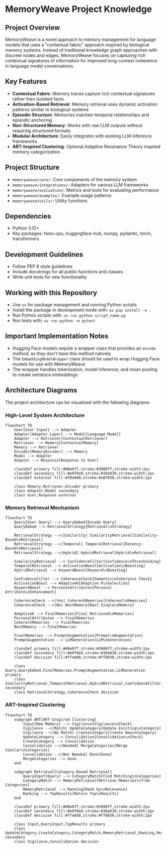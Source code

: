 # MemoryWeave Project Knowledge

## Project Overview
MemoryWeave is a novel approach to memory management for language models that uses a "contextual fabric" approach inspired by biological memory systems. Instead of traditional knowledge graph approaches with discrete nodes and edges, MemoryWeave focuses on capturing rich contextual signatures of information for improved long-context coherence in language model conversations.

## Key Features
- **Contextual Fabric**: Memory traces capture rich contextual signatures rather than isolated facts
- **Activation-Based Retrieval**: Memory retrieval uses dynamic activation patterns similar to biological systems
- **Episodic Structure**: Memories maintain temporal relationships and episodic anchoring
- **Non-Structured Memory**: Works with raw LLM outputs without requiring structured formats
- **Modular Architecture**: Easily integrates with existing LLM inference frameworks
- **ART-Inspired Clustering**: Optional Adaptive Resonance Theory inspired memory categorization

## Project Structure
- `memoryweave/core/`: Core components of the memory system
- `memoryweave/integrations/`: Adapters for various LLM frameworks
- `memoryweave/evaluation/`: Metrics and tools for evaluating performance
- `memoryweave/examples/`: Example usage patterns
- `memoryweave/utils/`: Utility functions

## Dependencies
- Python 3.12+
- Key packages: faiss-cpu, huggingface-hub, numpy, pydantic, torch, transformers

## Development Guidelines
- Follow PEP 8 style guidelines
- Include docstrings for all public functions and classes
- Write unit tests for new functionality

## Working with this Repository
- Use `uv` for package management and running Python scripts
- Install the package in development mode with: `uv pip install -e .`
- Run Python scripts with: `uv run python script_name.py`
- Run tests with: `uv run python -m pytest`

## Important Implementation Notes
- Hugging Face models require a wrapper class that provides an `encode` method, as they don't have this method natively
- The `EmbeddingModelWrapper` class should be used to wrap Hugging Face models for use with MemoryWeave
- The wrapper handles tokenization, model inference, and mean pooling to create sentence embeddings

## Architecture Diagrams
The project architecture can be visualized with the following diagrams:

### High-Level System Architecture
```mermaid
flowchart TD
    User[User Input] --> Adapter
    Adapter[Adapter Layer] --> Model[Language Model]
    Adapter --> Retriever[ContextualRetriever]
    Retriever --> Memory[ContextualMemory]
    Memory --> Retriever
    Encoder[MemoryEncoder] --> Memory
    Model --> Adapter
    Adapter --> Response[Response to User]
    
    classDef primary fill:#d0e0ff,stroke:#3080ff,stroke-width:2px
    classDef secondary fill:#e0f0e0,stroke:#30a030,stroke-width:2px
    classDef external fill:#f0e0d0,stroke:#a07030,stroke-width:2px
    
    class Memory,Retriever,Encoder primary
    class Adapter,Model secondary
    class User,Response external
```

### Memory Retrieval Mechanism
```mermaid
flowchart TD
    Query[User Query] --> QueryEmbed[Encode Query]
    QueryEmbed --> RetrievalStrategy{Retrieval\nStrategy}
    
    RetrievalStrategy -->|Similarity| SimilarityRetrieval[Similarity-Based\nRetrieval]
    RetrievalStrategy -->|Temporal| TemporalRetrieval[Recency-Based\nRetrieval]
    RetrievalStrategy -->|Hybrid| HybridRetrieval[Hybrid\nRetrieval]
    
    SimilarityRetrieval --> ConfidenceFilter[Confidence\nThresholding]
    TemporalRetrieval --> ActivationBoost[Activation\nBoosting]
    HybridRetrieval --> KeywordBoost[Keyword\nBoosting]
    
    ConfidenceFilter --> CoherenceCheck{Semantic\nCoherence Check}
    ActivationBoost --> AdaptiveK[Adaptive K\nSelection]
    KeywordBoost --> PersonalAttributes[Personal Attribute\nEnhancement]
    
    CoherenceCheck -->|Yes| CoherentMemories[Coherent\nMemories]
    CoherenceCheck -->|No| BestMemory[Best Single\nMemory]
    
    AdaptiveK --> FinalMemories[Final Retrieved\nMemories]
    PersonalAttributes --> FinalMemories
    CoherentMemories --> FinalMemories
    BestMemory --> FinalMemories
    
    FinalMemories --> PromptAugmentation[Prompt\nAugmentation]
    PromptAugmentation --> LLMGeneration[LLM\nGeneration]
    
    classDef primary fill:#d0e0ff,stroke:#3080ff,stroke-width:2px
    classDef secondary fill:#e0f0e0,stroke:#30a030,stroke-width:2px
    classDef decision fill:#ffe0d0,stroke:#ff8030,stroke-width:2px
    
    class Query,QueryEmbed,FinalMemories,PromptAugmentation,LLMGeneration primary
    class SimilarityRetrieval,TemporalRetrieval,HybridRetrieval,ConfidenceFilter,ActivationBoost,KeywordBoost,CoherentMemories,BestMemory,AdaptiveK,PersonalAttributes secondary
    class RetrievalStrategy,CoherenceCheck decision
```

### ART-Inspired Clustering
```mermaid
flowchart TD
    subgraph ART[ART-Inspired Clustering]
        Input[New Memory] --> Vigilance{Vigilance\nCheck}
        Vigilance -->|Match| UpdateCategory[Update Existing\nCategory]
        Vigilance -->|No Match| CreateCategory[Create New\nCategory]
        UpdateCategory --> Consolidation{Consolidation\nCheck}
        CreateCategory --> Consolidation
        Consolidation -->|Needed| MergeCategories[Merge Similar\nCategories]
        Consolidation -->|Not Needed| Done[Done]
        MergeCategories --> Done
    end
    
    subgraph Retrieval[Category-Based Retrieval]
        QueryInput[Query] --> CategoryMatch[Find Matching\nCategories]
        CategoryMatch --> MemoryRetrieval[Retrieve Memories\nfrom Categories]
        MemoryRetrieval --> Ranking[Rank by\nRelevance]
        Ranking --> TopResults[Return Top\nResults]
    end
    
    classDef primary fill:#d0e0ff,stroke:#3080ff,stroke-width:2px
    classDef secondary fill:#e0f0e0,stroke:#30a030,stroke-width:2px
    classDef decision fill:#ffe0d0,stroke:#ff8030,stroke-width:2px
    
    class Input,QueryInput,TopResults primary
    class UpdateCategory,CreateCategory,CategoryMatch,MemoryRetrieval,Ranking,MergeCategories secondary
    class Vigilance,Consolidation decision
```
